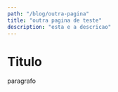 ```yaml
---
path: "/blog/outra-pagina"
title: "outra pagina de teste"
description: "esta e a descricao"
---
```


# Titulo 

paragrafo